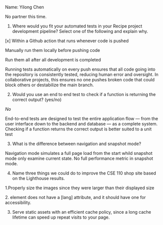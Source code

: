 Name: Yilong Chen

No partner this time.


1) Where would you fit your automated tests in your Recipe project development pipeline? Select one of the following and explain why.

[x] Within a Github action that runs whenever code is pushed 

Manually run them locally before pushing code

Run them all after all development is completed



Running tests automatically on every push ensures that all code going into the repository is consistently tested, reducing human error and oversight.
In collaborative projects, this ensures no one pushes broken code that could block others or destabilize the main branch.

2) Would you use an end to end test to check if a function is returning the correct output? (yes/no)

*No*

End-to-end tests are designed to test the entire application flow — from the user interface down to the backend and database — as a complete system.
Checking if a function returns the correct output is better suited to a unit test



3) What is the difference between navigation and snapshot mode?

Navigation mode simulates a full page load from the start whild snapshot mode only examine current state. No full performance metric in snapshot mode.


4) Name three things we could do to improve the CSE 110 shop site based on the Lighthouse results.

1.Properly size the images since they were larger than their displayed size

2.<html> element does not have a [lang] attribute, and it should have one for accessibility.

3. Serve static assets with an efficient cache policy, since a long cache lifetime can speed up repeat visits to your page.

